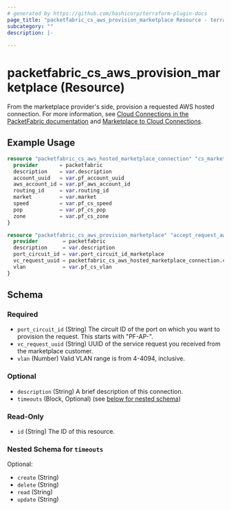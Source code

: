 ```yaml
---
# generated by https://github.com/hashicorp/terraform-plugin-docs
page_title: "packetfabric_cs_aws_provision_marketplace Resource - terraform-provider-packetfabric"
subcategory: ""
description: |-
  
---
```


# packetfabric_cs_aws_provision_marketplace (Resource)

From the marketplace provider's side, provision a requested AWS hosted connection. For more information, see [Cloud Connections in the PacketFabric documentation](https://docs.packetfabric.com/cloud/) and [Marketplace to Cloud Connections](https://docs.packetfabric.com/eco/marketplace_cloud/).


## Example Usage

```terraform
resource "packetfabric_cs_aws_hosted_marketplace_connection" "cs_marketplace_conn1" {
  provider       = packetfabric
  description    = var.description
  account_uuid   = var.pf_account_uuid
  aws_account_id = var.pf_aws_account_id
  routing_id     = var.routing_id
  market         = var.market
  speed          = var.pf_cs_speed
  pop            = var.pf_cs_pop
  zone           = var.pf_cs_zone
}

resource "packetfabric_cs_aws_provision_marketplace" "accept_request_aws" {
  provider        = packetfabric
  description     = var.description
  port_circuit_id = var.port_circuit_id_marketplace
  vc_request_uuid = packetfabric_cs_aws_hosted_marketplace_connection.cs_marketplace_conn1.id
  vlan            = var.pf_cs_vlan
}
```

<!-- schema generated by tfplugindocs -->
## Schema

### Required

- `port_circuit_id` (String) The circuit ID of the port on which you want to provision the request. This starts with "PF-AP-".
- `vc_request_uuid` (String) UUID of the service request you received from the marketplace customer.
- `vlan` (Number) Valid VLAN range is from 4-4094, inclusive.

### Optional

- `description` (String) A brief description of this connection.
- `timeouts` (Block, Optional) (see [below for nested schema](#nestedblock--timeouts))

### Read-Only

- `id` (String) The ID of this resource.

<a id="nestedblock--timeouts"></a>
### Nested Schema for `timeouts`

Optional:

- `create` (String)
- `delete` (String)
- `read` (String)
- `update` (String)


